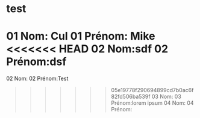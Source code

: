 # test
01 Nom: Cul
01 Prénom: Mike
<<<<<<< HEAD
02 Nom:sdf
02 Prénom:dsf
=======
02 Nom:
02 Prénom:Test
>>>>>>> 05e19778f290694899cd7b0ac6f82fd506ba539f
03 Nom:
03 Prénom:lorem ipsum
04 Nom:
04 Prénom:
